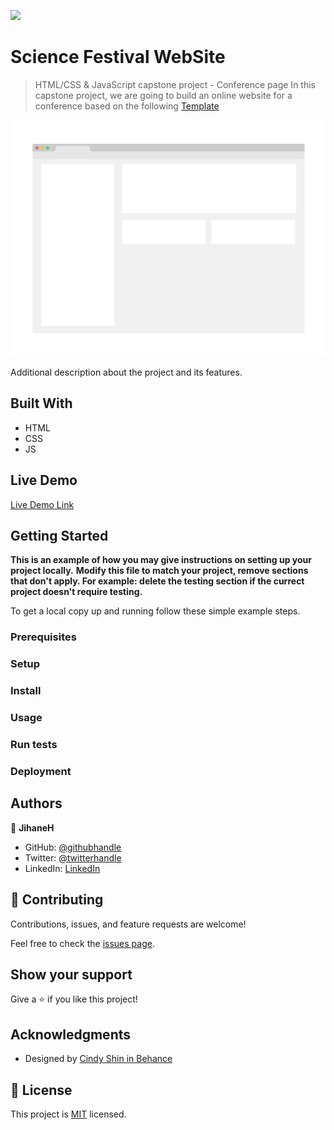 ![](https://img.shields.io/badge/Microverse-blueviolet)

# Science Festival WebSite

> HTML/CSS & JavaScript capstone project - Conference page
> In this capstone project, we are going to build an online website for a conference based on the following [Template](https://www.behance.net/gallery/29845175/CC-Global-Summit-2015)

![screenshot](./app_screenshot.png)

Additional description about the project and its features.

## Built With

- HTML
- CSS
- JS

## Live Demo

[Live Demo Link](https://jihaneh.github.io/ScienceFestivalWeb)

## Getting Started

**This is an example of how you may give instructions on setting up your project locally.**
**Modify this file to match your project, remove sections that don't apply. For example: delete the testing section if the currect project doesn't require testing.**

To get a local copy up and running follow these simple example steps.

### Prerequisites

### Setup

### Install

### Usage

### Run tests

### Deployment

## Authors

👤 **JihaneH**

- GitHub: [@githubhandle](https://github.com/jihaneH)
- Twitter: [@twitterhandle](https://twitter.com/jijihaddad)
- LinkedIn: [LinkedIn](https://linkedin.com/in/jihane-haddad/)

## 🤝 Contributing

Contributions, issues, and feature requests are welcome!

Feel free to check the [issues page](../../issues/).

## Show your support

Give a ⭐️ if you like this project!

## Acknowledgments

- Designed by [Cindy Shin in Behance](https://www.behance.net/gallery/29845175/CC-Global-Summit-2015)

## 📝 License

This project is [MIT](./MIT.md) licensed.
